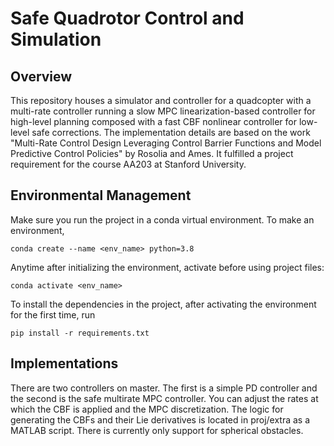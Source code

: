 # Safe Quadrotor Control and Simulation

## Overview
This repository houses a simulator and controller for a quadcopter with a multi-rate controller running a slow MPC linearization-based controller for high-level planning composed with a fast CBF nonlinear controller for low-level safe corrections. The implementation details are based on the work "Multi-Rate Control Design Leveraging Control Barrier Functions and Model Predictive Control Policies" by Rosolia and Ames. It fulfilled a project requirement for the course AA203 at Stanford University.

## Environmental Management
Make sure you run the project in a conda virtual environment. To make an environment,
```
conda create --name <env_name> python=3.8
```
Anytime after initializing the environment, activate before using project files:
```
conda activate <env_name>
```
To install the dependencies in the project, after activating the environment for the first time, run
```
pip install -r requirements.txt
```

## Implementations
There are two controllers on master. The first is a simple PD controller and the second is the safe multirate MPC controller. You can adjust the rates at which the CBF is applied and the MPC discretization. The logic for generating the CBFs and their Lie derivatives is located in proj/extra as a MATLAB script. There is currently only support for spherical obstacles.
